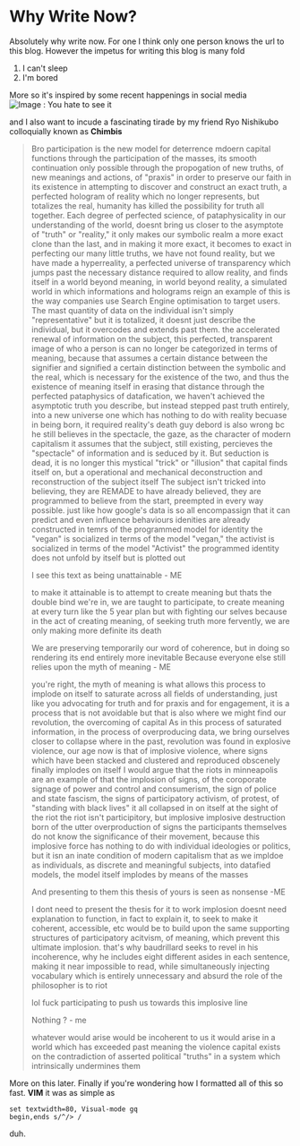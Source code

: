 # Why Write Now?

Absolutely why write now. For one I think only one person knows the url to this blog. 
However the impetus for writing this blog is many fold

1. I can't sleep
2. I'm bored 

More so it's inspired by some recent happenings in social media 
![Image : You hate to see it](tweet.jpg)

and I also want to incude a fascinating tirade by my friend Ryo Nishikubo colloquially 
known as __Chimbis__ 

> Bro participation is the new model for deterrence mdoern capital functions
> through the participation of the masses, its smooth continuation only possible
> through the propogation of new truths, of new meanings and actions, of "praxis"
> in order to preserve our faith in its existence in attempting to discover and
> construct an exact truth, a perfected hologram of reality which no longer
> represents, but totalizes the real, humanity has killed the possibility for
> truth all together. Each degree of perfected science, of pataphysicality in our
> understanding of the world, doesnt bring us closer to the asymptote of "truth"
> or "reality," it only makes our symbolic realm a more exact clone than the last,
> and in making it more exact, it becomes to exact in perfecting our many little
> truths, we have not found reality, but we have made a hyperreality, a perfected
> universe of transparency which jumps past the necessary distance required to
> allow reality, and finds itself in a world beyond meaning, in world beyond
> reality, a simulated world in which informations and holograms reign an example
> of this is the way companies use Search Engine optimisation to target users. The
> mast quantity of data on the individual isn't simply "representative" but it is
> totalized, it doesnt just describe the individual, but it overcodes and extends
> past them.  the accelerated renewal of information on the subject, this
> perfected, transparent image of who a person is can no longer be categorized in
> terms of meaning, because that assumes a certain distance between the signifier
> and signified a certain distinction between the symbolic and the real, which is
> necessary for the existence of the two, and thus the existence of meaning itself
> in erasing that distance through the perfected pataphysics of datafication, we
> haven't achieved the asymptotic truth you describe, but instead stepped past
> truth entirely, into a new universe one which has nothing to do with reality
> becuase in being born, it required reality's death guy debord is also wrong bc
> he still believes in the spectacle, the gaze, as the character of modern
> capitalism it assumes that the subject, still existing, percieves the
> "spectacle" of information and is seduced by it. But seduction is dead, it is no
> longer this mystical "trick" or "illusion" that capital finds itself on, but a
> operational and mechanical deconstruction and reconstruction of the subject
> itself The subject isn't tricked into believing, they are REMADE to have already
> believed, they are programmed to believe from the start, preempted in every way
> possible.  just like how google's data is so all encompassign that it can
> predict and even influence behaviours idenities are already constructed in temrs
> of the programmed model for identity the "vegan" is socialized in terms of the
> model "vegan," the activist is socialized in terms of the model "Activist" the
> programmed identity does not unfold by itself but is plotted out
> 
> I see this text as being unattainable - ME 
>
> to make it attainable is to attempt to create meaning but thats the double
> bind we're in, we are taught to participate, to create meaning at every turn
> like the 5 year plan but with fighting our selves because in the act of
> creating meaning, of seeking truth more fervently, we are only making more
> definite its death 
>
>
> We are preserving temporarily our word of coherence, but in doing so rendering
> its end entirely more inevitable Because everyone else still relies upon the
> myth of meaning - ME 
>
> you're right, the myth of meaning is what allows this process to implode on
> itself to saturate across all fields of understanding, just like you
> advocating for truth and for praxis and for engagement, it is a process that
> is not avoidable but that is also where we might find our revolution, the
> overcoming of capital As in this process of saturated information, in the
> process of overproducing data, we bring ourselves closer to collapse where in
> the past, revolution was found in explosive violence, our age now is that of
> implosive violence, where signs which have been stacked and clustered and
> reproduced obscenely finally implodes on itself I would argue that the riots
> in minneapolis are an example of that the implosion of signs, of the
> coroporate signage of power and control and consumerism, the sign of police
> and state fascism, the signs of participatory activism, of protest, of
> "standing with black lives" it all collapsed in on itself at the sight of the
> riot the riot isn't participitory, but implosive implosive destruction born of
> the utter overproduction of signs the participants themselves do not know the
> significance of their movement, because this implosive force has nothing to do
> with individual ideologies or politics, but it isn an inate condition of
> modern capitalism that as we impldoe as individuals, as discrete and
> meaningful subjects, into datafied models, the model itself implodes by means
> of the masses
> 
> And presenting to them this thesis of yours is seen as nonsense -ME 
>
> I dont need to present the thesis for it to work implosion doesnt need
> explanation to function, in fact to explain it, to seek to make it coherent,
> accessible, etc would be to build upon the same supporting structures of
> participatory acitvism, of meaning, which prevent this ultimate implosion.
> that's why baudrillard seeks to revel in his incoherence, why he includes
> eight different asides in each sentence, making it near impossible to read,
> while simultaneously injecting vocabulary which is entirely unnecessary and
> absurd the role of the philosopher is to riot
> 
> 
> 
> lol fuck participating to push us towards this implosive line
> 
> Nothing ? - me 
>
> whatever would arise would be incoherent to us it would arise in
> a world which has exceeded past meaning the violence capital exists on the
> contradiction of asserted political "truths" in a system which intrinsically
> undermines them

More on this later.
Finally if you're wondering how I formatted all of this so fast. **VIM**
it was as simple as 
~~~~~~~~~~~ vim
set textwidth=80, Visual-mode gq
begin,ends s/^/> /  
~~~~~~~~~~~
duh.


